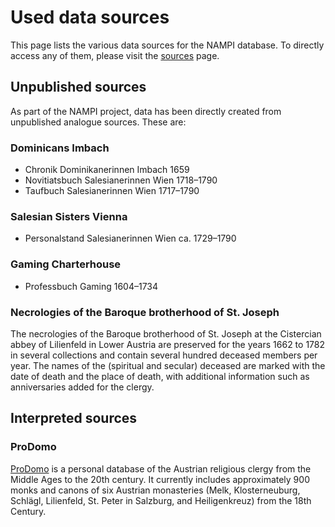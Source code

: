 # Used data sources

This page lists the various data sources for the NAMPI database. To directly
access any of them, please visit the [sources](/sources) page.

## Unpublished sources

As part of the NAMPI project, data has been directly created from unpublished
analogue sources. These are:

### Dominicans Imbach

- Chronik Dominikanerinnen Imbach 1659
- Novitiatsbuch Salesianerinnen Wien 1718–1790
- Taufbuch Salesianerinnen Wien 1717–1790

### Salesian Sisters Vienna

- Personalstand Salesianerinnen Wien ca. 1729–1790

### Gaming Charterhouse

- Professbuch Gaming 1604–1734

### Necrologies of the Baroque brotherhood of St. Joseph

The necrologies of the Baroque brotherhood of St. Joseph at the Cistercian abbey
of Lilienfeld in Lower Austria are preserved for the years 1662 to 1782 in
several collections and contain several hundred deceased members per year. The
names of the (spiritual and secular) deceased are marked with the date of death
and the place of death, with additional information such as anniversaries added
for the clergy.

## Interpreted sources

### ProDomo

[ProDomo](http://prodomo.icar-us.eu) is a personal database of the Austrian
religious clergy from the Middle Ages to the 20th century. It currently includes
approximately 900 monks and canons of six Austrian monasteries (Melk,
Klosterneuburg, Schlägl, Lilienfeld, St. Peter in Salzburg, and Heiligenkreuz)
from the 18th Century.

